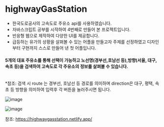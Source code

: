 # highwayGasStation

- 한국도로공사의 고속도로 주유소 api를 사용하였습니다.
- 자바스크립트 공부를 시작하여 4번째로 만들어 본 프로젝트입니다. 
- 반응형 웹으로 제작하여 다양한 UI를 제공합니다. 
- 급등하는 유가의 상황을 살펴볼 수 있는 어플을 만들고자 주제를 선정하였고 디자인부터 구현까지 스스로 만들어 낸 첫 어플입니다.
#### 5개의 대표 주유소를 통해 선택이 가능하고 노선명(경부선,호남선 등),방향(서울, 대구, 속초 등)을 검색하여 고속도로 각 주유소의 정보를 살펴볼 수 있습니다. 

<br>
*참조: 검색 시 route 는 경부선, 호남선 등 경로를 의미하며 direction은 대구, 평택, 속초 등 방향을 의미하여 입력후 각 버튼을 눌러주시면 됩니다.


![image](https://user-images.githubusercontent.com/98815511/163743196-cf2afdfd-e3b8-4b7f-a837-1a2cb7beba9a.png)



![image](https://user-images.githubusercontent.com/98815511/163743290-e4aafadf-34e8-42b8-8942-e7e7af0cfd5b.png)


참조: https://highwaygasstation.netlify.app/
